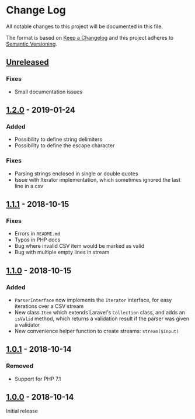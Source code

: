 # Change Log
All notable changes to this project will be documented in this file.

The format is based on [Keep a Changelog](http://keepachangelog.com/) 
and this project adheres to [Semantic Versioning](http://semver.org/).

## [Unreleased]
### Fixes
- Small documentation issues

## [1.2.0] - 2019-01-24
### Added
- Possibility to define string delimiters
- Possibility to define the escape character

### Fixes
- Parsing strings enclosed in single or double quotes
- Issue with Iterator implementation, which sometimes ignored the last line in a csv

## [1.1.1] - 2018-10-15
### Fixes
- Errors in ```README.md```
- Typos in PHP docs
- Bug where invalid CSV item would be marked as valid
- Bug with multiple empty lines in stream

## [1.1.0] - 2018-10-15
### Added
- ```ParserInterface``` now implements the ```Iterator``` interface, for easy iterations over a CSV stream
- New class ```Item``` which extends Laravel's ```Collection``` class, and adds an ```isValid``` method, which returns a validation result if the parser was given a validator
- New convenience helper function to create streams: ```stream($input)```

## [1.0.1] - 2018-10-14
### Removed
- Support for PHP 7.1

## [1.0.0] - 2018-10-14
Initial release

[Unreleased]: https://github.com/offdev/csv/compare/1.2.0...master
[1.2.0]: https://github.com/offdev/csv/compare/1.1.1...1.2.0
[1.1.1]: https://github.com/offdev/csv/compare/1.1.0...1.1.1
[1.1.0]: https://github.com/offdev/csv/compare/1.0.1...1.1.0
[1.0.1]: https://github.com/offdev/csv/compare/1.0.0...1.0.1
[1.0.0]: https://github.com/offdev/csv/tree/1.0.0